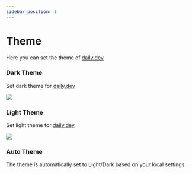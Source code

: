 ```yaml
---
sidebar_position: 1
---
```


# Theme

Here you can set the theme of [daily.dev](https://daily.dev)


### Dark Theme

Set dark theme for [daily.dev](https://daily.dev)

![](https://daily-now-res.cloudinary.com/image/upload/v1636628930/docs/atheme1.svg)


### Light Theme

Set light theme for [daily.dev](https://daily.dev)

![](https://daily-now-res.cloudinary.com/image/upload/v1636628930/docs/atheme2.svg)


### Auto Theme

The theme is automatically set to Light/Dark based on your local settings.